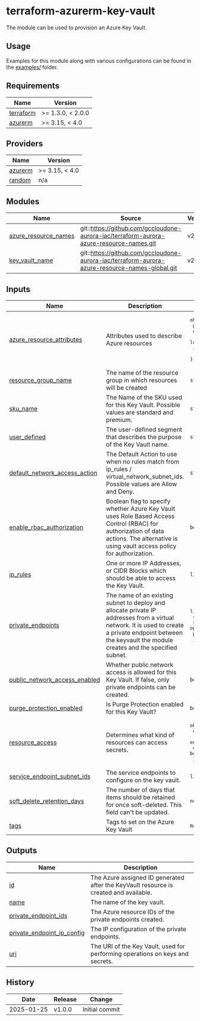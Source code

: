 # terraform-azurerm-key-vault

The module can be used to provision an Azure Key Vault.

## Usage

Examples for this module along with various configurations can be found in the [examples/](examples/) folder.

<!-- BEGIN_TF_DOCS -->
## Requirements

| Name | Version |
|------|---------|
| <a name="requirement_terraform"></a> [terraform](#requirement\_terraform) | >= 1.3.0, < 2.0.0 |
| <a name="requirement_azurerm"></a> [azurerm](#requirement\_azurerm) | >= 3.15, < 4.0 |

## Providers

| Name | Version |
|------|---------|
| <a name="provider_azurerm"></a> [azurerm](#provider\_azurerm) | >= 3.15, < 4.0 |
| <a name="provider_random"></a> [random](#provider\_random) | n/a |

## Modules

| Name | Source | Version |
|------|--------|---------|
| <a name="module_azure_resource_names"></a> [azure\_resource\_names](#module\_azure\_resource\_names) | git::https://github.com/gccloudone-aurora-iac/terraform-aurora-azure-resource-names.git | v2.0.0 |
| <a name="module_key_vault_name"></a> [key\_vault\_name](#module\_key\_vault\_name) | git::https://github.com/gccloudone-aurora-iac/terraform-aurora-azure-resource-names-global.git | v2.0.0 |

## Inputs

| Name | Description | Type | Default | Required |
|------|-------------|------|---------|:--------:|
| <a name="input_azure_resource_attributes"></a> [azure\_resource\_attributes](#input\_azure\_resource\_attributes) | Attributes used to describe Azure resources | <pre>object({<br>    project     = string<br>    environment = string<br>    location    = optional(string, "Canada Central")<br>    instance    = number<br>  })</pre> | n/a | yes |
| <a name="input_resource_group_name"></a> [resource\_group\_name](#input\_resource\_group\_name) | The name of the resource group in which resources will be created | `string` | n/a | yes |
| <a name="input_sku_name"></a> [sku\_name](#input\_sku\_name) | The Name of the SKU used for this Key Vault. Possible values are standard and premium. | `string` | n/a | yes |
| <a name="input_user_defined"></a> [user\_defined](#input\_user\_defined) | The user-defined segment that describes the purpose of the Key Vault name. | `string` | n/a | yes |
| <a name="input_default_network_access_action"></a> [default\_network\_access\_action](#input\_default\_network\_access\_action) | The Default Action to use when no rules match from ip\_rules / virtual\_network\_subnet\_ids. Possible values are Allow and Deny. | `string` | `"Deny"` | no |
| <a name="input_enable_rbac_authorization"></a> [enable\_rbac\_authorization](#input\_enable\_rbac\_authorization) | Boolean flag to specify whether Azure Key Vault uses Role Based Access Control (RBAC) for authorization of data actions. The alternative is using vault access policy for authorization. | `bool` | `false` | no |
| <a name="input_ip_rules"></a> [ip\_rules](#input\_ip\_rules) | One or more IP Addresses, or CIDR Blocks which should be able to access the Key Vault. | `list(string)` | `[]` | no |
| <a name="input_private_endpoints"></a> [private\_endpoints](#input\_private\_endpoints) | The name of an existing subnet to deploy and allocate private IP addresses from a virtual network. It is used to create a private endpoint between the keyvault the module creates and the specified subnet. | <pre>list(object({<br>    sub_resource_name   = string<br>    subnet_id           = optional(string)<br>    private_dns_zone_id = string<br>  }))</pre> | `[]` | no |
| <a name="input_public_network_access_enabled"></a> [public\_network\_access\_enabled](#input\_public\_network\_access\_enabled) | Whether public network access is allowed for this Key Vault. If false, only private endpoints can be created. | `bool` | `false` | no |
| <a name="input_purge_protection_enabled"></a> [purge\_protection\_enabled](#input\_purge\_protection\_enabled) | Is Purge Protection enabled for this Key Vault? | `bool` | `true` | no |
| <a name="input_resource_access"></a> [resource\_access](#input\_resource\_access) | Determines what kind of resources can access secrets. | <pre>object({<br>    enabled_for_deployment          = bool<br>    enabled_for_template_deployment = bool<br>    enabled_for_disk_encryption     = bool<br>  })</pre> | <pre>{<br>  "enabled_for_deployment": false,<br>  "enabled_for_disk_encryption": false,<br>  "enabled_for_template_deployment": false<br>}</pre> | no |
| <a name="input_service_endpoint_subnet_ids"></a> [service\_endpoint\_subnet\_ids](#input\_service\_endpoint\_subnet\_ids) | The service endpoints to configure on the key vault. | `list(string)` | `[]` | no |
| <a name="input_soft_delete_retention_days"></a> [soft\_delete\_retention\_days](#input\_soft\_delete\_retention\_days) | The number of days that items should be retained for once soft-deleted. This field can't be updated. | `number` | `7` | no |
| <a name="input_tags"></a> [tags](#input\_tags) | Tags to set on the Azure Key Vault | `map(string)` | `{}` | no |

## Outputs

| Name | Description |
|------|-------------|
| <a name="output_id"></a> [id](#output\_id) | The Azure assigned ID generated after the KeyVault resource is created and available. |
| <a name="output_name"></a> [name](#output\_name) | The name of the key vault. |
| <a name="output_private_endpoint_ids"></a> [private\_endpoint\_ids](#output\_private\_endpoint\_ids) | The Azure resource IDs of the private endpoints created. |
| <a name="output_private_endpoint_ip_config"></a> [private\_endpoint\_ip\_config](#output\_private\_endpoint\_ip\_config) | The IP configuration of the private endpoints. |
| <a name="output_uri"></a> [uri](#output\_uri) | The URI of the Key Vault, used for performing operations on keys and secrets. |
<!-- END_TF_DOCS -->

## History

| Date       | Release     | Change                                                                        |
| -----------| ------------| ----------------------------------------------------------------------------- |
| 2025-01-25 | v1.0.0      | Initial commit                                                                |
